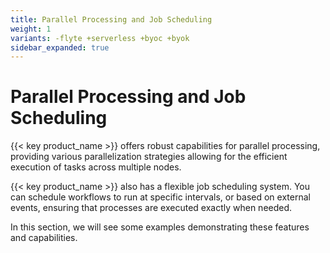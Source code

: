 ```yaml
---
title: Parallel Processing and Job Scheduling
weight: 1
variants: -flyte +serverless +byoc +byok
sidebar_expanded: true
---
```


# Parallel Processing and Job Scheduling

{{< key product_name >}} offers robust capabilities for parallel processing, providing various parallelization
strategies allowing for the efficient execution of tasks across multiple nodes.

{{< key product_name >}} also has a flexible job scheduling system. You can schedule workflows to run at
specific intervals, or based on external events, ensuring that processes are executed exactly when needed.

In this section, we will see some examples demonstrating these features and capabilities.
